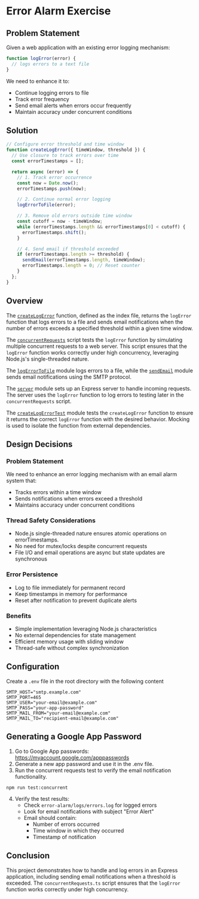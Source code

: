 # Error Alarm Exercise

## Problem Statement

Given a web application with an existing error logging mechanism:

```typescript
function logError(error) {
  // logs errors to a text file
}
```

We need to enhance it to:

- Continue logging errors to file
- Track error frequency
- Send email alerts when errors occur frequently
- Maintain accuracy under concurrent conditions

## Solution

```typescript
// Configure error threshold and time window
function createLogError({ timeWindow, threshold }) {
  // Use closure to track errors over time
  const errorTimestamps = [];

  return async (error) => {
    // 1. Track error occurrence
    const now = Date.now();
    errorTimestamps.push(now);

    // 2. Continue normal error logging
    logErrorToFile(error);

    // 3. Remove old errors outside time window
    const cutoff = now - timeWindow;
    while (errorTimestamps.length && errorTimestamps[0] < cutoff) {
      errorTimestamps.shift();
    }

    // 4. Send email if threshold exceeded
    if (errorTimestamps.length >= threshold) {
      sendEmail(errorTimestamps.length, timeWindow);
      errorTimestamps.length = 0; // Reset counter
    }
  };
}
```

## Overview

The [`createLogError`](./src/index.ts) function, defined as the index file, returns the `logError` function that logs errors to a file and sends email notifications when the number of errors exceeds a specified threshold within a given time window.

The [`concurrentRequests`](./tests/concurrentRequests.ts) script tests the `logError` function by simulating multiple concurrent requests to a web server. This script ensures that the `logError` function works correctly under high concurrency, leveraging Node.js's single-threaded nature.

The [`logErrorToFile`](./src/logErrorToFile.ts) module logs errors to a file, while the [`sendEmail`](./src/sendEmail.ts) module sends email notifications using the SMTP protocol.

The [`server`](./src/server.ts) module sets up an Express server to handle incoming requests. The server uses the `logError` function to log errors to testing later in the `concurrentRequests` script.

The [`createLogErrorTest`](./tests/createLogError.test.ts) module tests the `createLogError` function to ensure it returns the correct `logError` function with the desired behavior. Mocking is used to isolate the function from external dependencies.

## Design Decisions

### Problem Statement

We need to enhance an error logging mechanism with an email alarm system that:

- Tracks errors within a time window
- Sends notifications when errors exceed a threshold
- Maintains accuracy under concurrent conditions

### Thread Safety Considerations

- Node.js single-threaded nature ensures atomic operations on errorTimestamps.
- No need for mutex/locks despite concurrent requests
- File I/O and email operations are async but state updates are synchronous

### Error Persistence

- Log to file immediately for permanent record
- Keep timestamps in memory for performance
- Reset after notification to prevent duplicate alerts

### Benefits

- Simple implementation leveraging Node.js characteristics
- No external dependencies for state management
- Efficient memory usage with sliding window
- Thread-safe without complex synchronization

## Configuration

Create a `.env` file in the root directory with the following content

```shell
SMTP_HOST="smtp.example.com"
SMTP_PORT=465
SMTP_USER="your-email@example.com"
SMTP_PASS="your-app-password"
SMTP_MAIL_FROM="your-email@example.com"
SMTP_MAIL_TO="recipient-email@example.com"
```

## Generating a Google App Password

1. Go to Google App passwords: <https://myaccount.google.com/apppasswords>
2. Generate a new app password and use it in the .env file.
3. Run the concurrent requests test to verify the email notification functionality.

```shell
npm run test:concurrent
```

4. Verify the test results:
   - Check `error-alarm/logs/errors.log` for logged errors
   - Look for email notifications with subject "Error Alert"
   - Email should contain:
     - Number of errors occurred
     - Time window in which they occurred
     - Timestamp of notification

## Conclusion

This project demonstrates how to handle and log errors in an Express application, including sending email notifications when a threshold is exceeded. The `concurrentRequests.ts` script ensures that the `logError` function works correctly under high concurrency.
